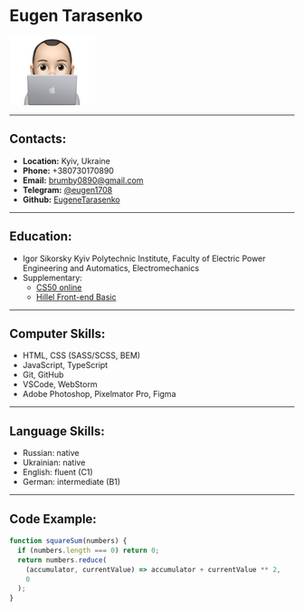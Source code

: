 # Eugen Tarasenko

<img src="photo.png"  width="30%">

---

## Contacts:

- **Location:** Kyiv, Ukraine
- **Phone:** +380730170890
- **Email:** brumby0890@gmail.com
- **Telegram:** [@eugen1708](https://t.me/eugen1708)
- **Github:** [EugeneTarasenko](https://github.com/EugeneTarasenko)

---

## Education:

- Igor Sikorsky Kyiv Polytechnic Institute, Faculty of Electric Power Engineering and Automatics, Electromechanics
- Supplementary:
  - [CS50 online](https://pll.harvard.edu/course/cs50-introduction-computer-science?delta=0)
  - [Hillel Front-end Basic](https://ithillel.ua/courses/front-end-basic)

---

## Computer Skills:

- HTML, CSS (SASS/SCSS, BEM)
- JavaScript, TypeScript
- Git, GitHub
- VSCode, WebStorm
- Adobe Photoshop, Pixelmator Pro, Figma

---

## Language Skills:

- Russian: native
- Ukrainian: native
- English: fluent (C1)
- German: intermediate (B1)

---

## Code Example:

```js
function squareSum(numbers) {
  if (numbers.length === 0) return 0;
  return numbers.reduce(
    (accumulator, currentValue) => accumulator + currentValue ** 2,
    0
  );
}
```
